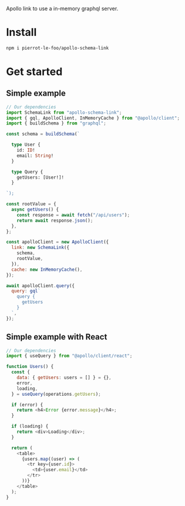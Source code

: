 Apollo link to use a in-memory graphql server.

# Install

```bash
npm i pierrot-le-foo/apollo-schema-link
```

# Get started

## Simple example

```javascript
// Our dependencies
import SchemaLink from "apollo-schema-link";
import { gql, ApolloClient, InMemoryCache } from "@apollo/client";
import { buildSchema } from "graphql";

const schema = buildSchema(`
```

```graphql
  type User {
    id: ID!
    email: String!
  }

  type Query {
    getUsers: [User!]!
  }
```

```javascript
`);
```

```javascript
const rootValue = {
  async getUsers() {
    const response = await fetch("/api/users");
    return await response.json();
  },
};
```

```javascript
const apolloClient = new ApolloClient({
  link: new SchemaLink({
    schema,
    rootValue,
  }),
  cache: new InMemoryCache(),
});
```

```javascript
await apolloClient.query({
  query: gql`
    query {
      getUsers
    }
  `,
});
```

## Simple example with React

```javascript
// Our dependencies
import { useQuery } from "@apollo/client/react";

function Users() {
  const {
    data: { getUsers: users = [] } = {},
    error,
    loading,
  } = useQuery(operations.getUsers);

  if (error) {
    return <h4>Error {error.message}</h4>;
  }

  if (loading) {
    return <div>Loading</div>;
  }

  return (
    <table>
      {users.map((user) => (
        <tr key={user.id}>
          <td>{user.email}</td>
        </tr>
      ))}
    </table>
  );
}
```
